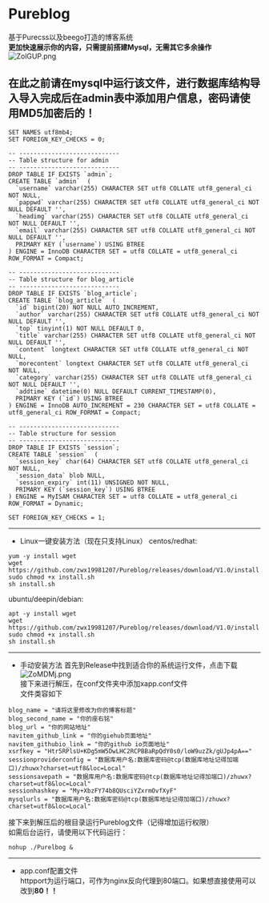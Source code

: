 # Pureblog  
基于Purecss以及beego打造的博客系统  
**更加快速展示你的内容，只需提前搭建Mysql，无需其它多余操作**  
![ZolGUP.png](https://s2.ax1x.com/2019/07/15/ZolGUP.png)
## 在此之前请在mysql中运行该文件，进行数据库结构导入**导入完成后在admin表中添加用户信息，密码请使用MD5加密后的！**
```
SET NAMES utf8mb4;
SET FOREIGN_KEY_CHECKS = 0;

-- ----------------------------
-- Table structure for admin
-- ----------------------------
DROP TABLE IF EXISTS `admin`;
CREATE TABLE `admin`  (
  `username` varchar(255) CHARACTER SET utf8 COLLATE utf8_general_ci NOT NULL,
  `pappwd` varchar(255) CHARACTER SET utf8 COLLATE utf8_general_ci NOT NULL DEFAULT '',
  `headimg` varchar(255) CHARACTER SET utf8 COLLATE utf8_general_ci NOT NULL DEFAULT '',
  `email` varchar(255) CHARACTER SET utf8 COLLATE utf8_general_ci NOT NULL DEFAULT '',
  PRIMARY KEY (`username`) USING BTREE
) ENGINE = InnoDB CHARACTER SET = utf8 COLLATE = utf8_general_ci ROW_FORMAT = Compact;

-- ----------------------------
-- Table structure for blog_article
-- ----------------------------
DROP TABLE IF EXISTS `blog_article`;
CREATE TABLE `blog_article`  (
  `id` bigint(20) NOT NULL AUTO_INCREMENT,
  `author` varchar(255) CHARACTER SET utf8 COLLATE utf8_general_ci NOT NULL DEFAULT '',
  `top` tinyint(1) NOT NULL DEFAULT 0,
  `title` varchar(255) CHARACTER SET utf8 COLLATE utf8_general_ci NOT NULL DEFAULT '',
  `content` longtext CHARACTER SET utf8 COLLATE utf8_general_ci NOT NULL,
  `morecontent` longtext CHARACTER SET utf8 COLLATE utf8_general_ci NOT NULL,
  `category` varchar(255) CHARACTER SET utf8 COLLATE utf8_general_ci NOT NULL DEFAULT '',
  `addtime` datetime(0) NULL DEFAULT CURRENT_TIMESTAMP(0),
  PRIMARY KEY (`id`) USING BTREE
) ENGINE = InnoDB AUTO_INCREMENT = 230 CHARACTER SET = utf8 COLLATE = utf8_general_ci ROW_FORMAT = Compact;

-- ----------------------------
-- Table structure for session
-- ----------------------------
DROP TABLE IF EXISTS `session`;
CREATE TABLE `session`  (
  `session_key` char(64) CHARACTER SET utf8 COLLATE utf8_general_ci NOT NULL,
  `session_data` blob NULL,
  `session_expiry` int(11) UNSIGNED NOT NULL,
  PRIMARY KEY (`session_key`) USING BTREE
) ENGINE = MyISAM CHARACTER SET = utf8 COLLATE = utf8_general_ci ROW_FORMAT = Dynamic;

SET FOREIGN_KEY_CHECKS = 1;

```
***
+ Linux一键安装方法（现在只支持Linux）
centos/redhat:  
```
yum -y install wget
wget https://github.com/zwx19981207/Pureblog/releases/download/V1.0/install.sh
sudo chmod +x install.sh
sh install.sh
```
ubuntu/deepin/debian:  
```
apt -y install wget
wget https://github.com/zwx19981207/Pureblog/releases/download/V1.0/install.sh
sudo chmod +x install.sh
sh install.sh
```
***
+ 手动安装方法
首先到Release中找到适合你的系统运行文件，点击下载  
![ZoMDMj.png](https://s2.ax1x.com/2019/07/15/ZoMDMj.png)  
接下来进行解压，在conf文件夹中添加xapp.conf文件  
文件类容如下  
```
blog_name = "请将这里修改为你的博客标题"
blog_second_name = "你的座右铭"
blog_url = "你的网站地址"
navitem_github_link = "你的giehub页面地址"
navitem_githubio_link = "你的github io页面地址"
xsrfkey = "Htr5RPlsU+KDg5mW5DwLHC2RCPBBaRpQdY0s0/loW9uzZk/gUJp4pA=="
sessionproviderconfig = "数据库用户名:数据库密码@tcp(数据库地址记得加端口)/zhuwx?charset=utf8&loc=Local"
sessionsavepath = "数据库用户名:数据库密码@tcp(数据库地址记得加端口)/zhuwx?charset=utf8&loc=Local"
sessionhashkey = "My+XbzFY74b8QUsciYZxrmOvfXyF"
mysqlurls = "数据库用户名:数据库密码@tcp(数据库地址记得加端口)/zhuwx?charset=utf8&loc=Local"
```
接下来到解压后的根目录运行Pureblog文件（记得增加运行权限）  
如需后台运行，请使用以下代码运行：  
```
nohup ./Purelbog &
```
***
+ app.conf配置文件  
httpport为运行端口，可作为nginx反向代理到80端口。如果想直接使用可以改到**80！！**
